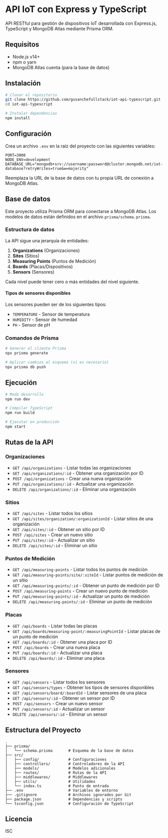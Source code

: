 # API IoT con Express y TypeScript

API RESTful para gestión de dispositivos IoT desarrollada con Express.js, TypeScript y MongoDB Atlas mediante Prisma ORM.

## Requisitos

- Node.js v14+
- npm o yarn
- MongoDB Atlas cuenta (para la base de datos)

## Instalación

```bash
# Clonar el repositorio
git clone https://github.com/gusanchefullstack/iot-api-typescript.git
cd iot-api-typescript

# Instalar dependencias
npm install
```

## Configuración

Crea un archivo `.env` en la raíz del proyecto con las siguientes variables:

```
PORT=3000
NODE_ENV=development
DATABASE_URL="mongodb+srv://username:password@cluster.mongodb.net/iot-database?retryWrites=true&w=majority"
```

Reemplaza la URL de la base de datos con tu propia URL de conexión a MongoDB Atlas.

## Base de datos

Este proyecto utiliza Prisma ORM para conectarse a MongoDB Atlas. Los modelos de datos están definidos en el archivo `prisma/schema.prisma`.

### Estructura de datos

La API sigue una jerarquía de entidades:

1. **Organizations** (Organizaciones)
2. **Sites** (Sitios)
3. **Measuring Points** (Puntos de Medición)
4. **Boards** (Placas/Dispositivos)
5. **Sensors** (Sensores)

Cada nivel puede tener cero o más entidades del nivel siguiente.

#### Tipos de sensores disponibles

Los sensores pueden ser de los siguientes tipos:
- `TEMPERATURE` - Sensor de temperatura
- `HUMIDITY` - Sensor de humedad
- `PH` - Sensor de pH

### Comandos de Prisma

```bash
# Generar el cliente Prisma
npx prisma generate

# Aplicar cambios al esquema (si es necesario)
npx prisma db push
```

## Ejecución

```bash
# Modo desarrollo
npm run dev

# Compilar TypeScript
npm run build

# Ejecutar en producción
npm start
```

## Rutas de la API

### Organizaciones
- `GET /api/organizations` - Listar todas las organizaciones
- `GET /api/organizations/:id` - Obtener una organización por ID
- `POST /api/organizations` - Crear una nueva organización
- `PUT /api/organizations/:id` - Actualizar una organización
- `DELETE /api/organizations/:id` - Eliminar una organización

### Sitios
- `GET /api/sites` - Listar todos los sitios
- `GET /api/sites/organization/:organizationId` - Listar sitios de una organización
- `GET /api/sites/:id` - Obtener un sitio por ID
- `POST /api/sites` - Crear un nuevo sitio
- `PUT /api/sites/:id` - Actualizar un sitio
- `DELETE /api/sites/:id` - Eliminar un sitio

### Puntos de Medición
- `GET /api/measuring-points` - Listar todos los puntos de medición
- `GET /api/measuring-points/site/:siteId` - Listar puntos de medición de un sitio
- `GET /api/measuring-points/:id` - Obtener un punto de medición por ID
- `POST /api/measuring-points` - Crear un nuevo punto de medición
- `PUT /api/measuring-points/:id` - Actualizar un punto de medición
- `DELETE /api/measuring-points/:id` - Eliminar un punto de medición

### Placas
- `GET /api/boards` - Listar todas las placas
- `GET /api/boards/measuring-point/:measuringPointId` - Listar placas de un punto de medición
- `GET /api/boards/:id` - Obtener una placa por ID
- `POST /api/boards` - Crear una nueva placa
- `PUT /api/boards/:id` - Actualizar una placa
- `DELETE /api/boards/:id` - Eliminar una placa

### Sensores
- `GET /api/sensors` - Listar todos los sensores
- `GET /api/sensors/types` - Obtener los tipos de sensores disponibles
- `GET /api/sensors/board/:boardId` - Listar sensores de una placa
- `GET /api/sensors/:id` - Obtener un sensor por ID
- `POST /api/sensors` - Crear un nuevo sensor
- `PUT /api/sensors/:id` - Actualizar un sensor
- `DELETE /api/sensors/:id` - Eliminar un sensor

## Estructura del Proyecto

```
.
├── prisma/
│   └── schema.prisma       # Esquema de la base de datos
├── src/
│   ├── config/             # Configuraciones
│   ├── controllers/        # Controladores de la API
│   ├── models/             # Modelos adicionales
│   ├── routes/             # Rutas de la API
│   ├── middlewares/        # Middlewares
│   ├── utils/              # Utilidades
│   └── index.ts            # Punto de entrada
├── .env                    # Variables de entorno
├── .gitignore              # Archivos ignorados por Git
├── package.json            # Dependencias y scripts
└── tsconfig.json           # Configuración de TypeScript
```

## Licencia

ISC 